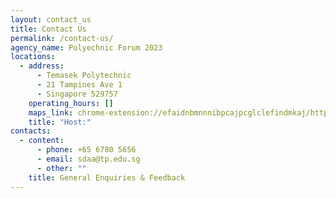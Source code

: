 ```yaml
---
layout: contact_us
title: Contact Us
permalink: /contact-us/
agency_name: Polyechnic Forum 2023
locations:
  - address:
      - Temasek Polytechnic
      - 21 Tampines Ave 1
      - Singapore 529757
    operating_hours: []
    maps_link: chrome-extension://efaidnbmnnnibpcajpcglclefindmkaj/https://www.tp.edu.sg/content/dam/tp-web/files/about-tp/contact-us/location_map.pdf
    title: "Host:"
contacts:
  - content:
      - phone: +65 6780 5656
      - email: sdaa@tp.edu.sg
      - other: ""
    title: General Enquiries & Feedback
---
```

